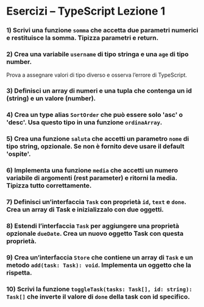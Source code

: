 # Esercizi – TypeScript Lezione 1

### 1) Scrivi una funzione `somma` che accetta due parametri numerici e restituisce la somma. Tipizza parametri e return.

### 2) Crea una variabile `username` di tipo stringa e una `age` di tipo number. 
Prova a assegnare valori di tipo diverso e osserva l’errore di TypeScript.

### 3) Definisci un array di numeri e una tupla che contenga un id (string) e un valore (number).

### 4) Crea un type alias `SortOrder` che può essere solo 'asc' o 'desc'. Usa questo tipo in una funzione `ordinaArray`.

### 5) Crea una funzione `saluta` che accetti un parametro `nome` di tipo string, opzionale. Se non è fornito deve usare il default 'ospite'.

### 6) Implementa una funzione `media` che accetti un numero variabile di argomenti (rest parameter) e ritorni la media. Tipizza tutto correttamente.

### 7) Definisci un’interfaccia `Task` con proprietà `id`, `text` e `done`. Crea un array di Task e inizializzalo con due oggetti.

### 8) Estendi l’interfaccia `Task` per aggiungere una proprietà opzionale `dueDate`. Crea un nuovo oggetto Task con questa proprietà.

### 9) Crea un’interfaccia `Store` che contiene un array di `Task` e un metodo `add(task: Task): void`. Implementa un oggetto che la rispetta.

### 10) Scrivi la funzione `toggleTask(tasks: Task[], id: string): Task[]` che inverte il valore di `done` della task con id specifico.
